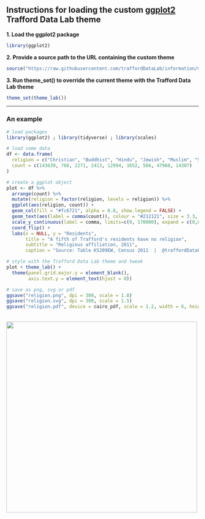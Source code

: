 
## Instructions for loading the custom [ggplot2](http://ggplot2.tidyverse.org/) Trafford Data Lab theme

**1. Load the ggplot2 package**
``` r
library(ggplot2)
```

**2. Provide a source path to the URL containing the custom theme**
``` r
source("https://raw.githubusercontent.com/traffordDataLab/information/master/R/theme/theme_lab.R")
```

**3. Run theme_set() to override the current theme with the Trafford Data Lab theme**
``` r
theme_set(theme_lab())
```

---

### An example 
``` r
# load packages
library(ggplot2) ; library(tidyverse) ; library(scales)

# load some data
df <- data.frame(
  religion = c("Christian", "Buddhist", "Hindu", "Jewish", "Muslim", "Sikh", "Other Religion", "No Religion", "Not Stated"),
  count = c(143639, 768, 2271, 2413, 12994, 1652, 566, 47968, 14307)
)

# create a ggplot object
plot <- df %>%  
  arrange(count) %>% 
  mutate(religion = factor(religion, levels = religion)) %>% 
  ggplot(aes(religion, count)) +
  geom_col(fill = "#fc6721", alpha = 0.8, show.legend = FALSE) +
  geom_text(aes(label = comma(count)), colour = "#212121", size = 3.3, hjust = 0, nudge_y = 2000) +
  scale_y_continuous(label = comma, limits=c(0, 170000), expand = c(0,0)) +
  coord_flip() +
  labs(x = NULL, y = "Residents",
       title = "A fifth of Trafford's residents have no religion",
       subtitle = "Religious affiliation, 2011",
       caption = "Source: Table KS209EW, Census 2011  |  @traffordDataLab")

# style with the Trafford Data Lab theme and tweak
plot + theme_lab() +
  theme(panel.grid.major.y = element_blank(),
        axis.text.y = element_text(hjust = 0))

# save as png, svg or pdf
ggsave("religion.png", dpi = 300, scale = 1.8)
ggsave("religion.svg", dpi = 300, scale = 1.5)
ggsave("religion.pdf", device = cairo_pdf, scale = 1.2, width = 6, height = 6)
``` 

<br />

<img src="https://github.com/traffordDataLab/information/blob/master/R/theme/example.png" width="500">

